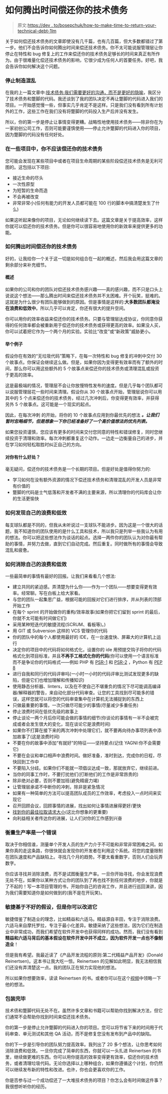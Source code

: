 # 如何腾出时间偿还你的技术债务

> 原文:[https://dev . to/bosepchuk/how-to-make-time-to-return-your-technical-debt-1lm](https://dev.to/bosepchuk/how-to-make-time-to-repay-your-technical-debt-1lm)

关于如何偿还技术债务的文章即使没有几千篇，也有几百篇，但大多数都错过了第一步。他们不会告诉你如何腾出时间来偿还技术债务。你不太可能说服管理层让你停止在特性和 bug 修复上的工作来偿还你的技术债务足够长的时间来真正有所作为。由于很难量化偿还技术债务的影响，它很少成为任何人的首要任务。好吧，我会告诉你如何解决这个问题。

### [](#stop-making-messes)停止制造混乱

在我的上一篇文章中:[技术债务:我们需要更好的沟通，而不是更好的隐喻](https://smallbusinessprogramming.com/technical-debt-need-better-communication-not-better-metaphors/)，我区分了技术债务和蹩脚的代码。我还谈到了我的团队决定不再让蹩脚的代码进入我们的项目。一开始感觉慢一些，但事实几乎肯定不是这样。只是我们没有看到所有计划外的工作，这些工作在我们没有将蹩脚的代码投入生产后并没有发生。

所以，你的第一步是停止让事情变得更糟。战略性地使用技术债务——除非你在为一家初创公司工作，否则可能要谨慎使用——停止允许蹩脚的代码进入你的项目，因为蹩脚的代码没有任何好处。

### 在一些项目中，你不应该偿还你的技术债务

您可能会发现在某些项目中或者在项目生命周期的某些阶段偿还技术债务是无利可图的。这包括以下项目:

*   接近生命的尽头
*   一次性原型
*   为短暂的生命而造
*   不会再被改变
*   非常非常小(任何有能力的开发人员都可能在 100 行的脚本中搞清楚发生了什么)

如果这听起来像你的项目，无论如何继续读下去。这篇文章是关于提高效率，这样你就可以偿还你的技术债务。但是你可以很容易地使用你的新效率来提供更多的功能。

### [](#how-to-make-time-to-repay-your-technical-debt)如何腾出时间偿还你的技术债务

好的，让我给你一个关于这一切是如何组合在一起的概述，然后我会用这篇文章的剩余部分来补充细节。

#### [](#overview)概述

如果你的公司和你的团队对偿还技术债务感兴趣——真的感兴趣，而不只是口头上说说这个想法——那么腾出时间来偿还技术债务并不太困难。开个玩笑，挺难的。这就是为什么很少有团队能够做到的原因。但是事情是这样的:**大多数团队都淹没在浪费和低效中**。所以几乎可以肯定，你还有很大的提升空间。

你可以用你的效率收益来偿还你的技术债务。只要与管理层达成协议，你同意你获得的任何效率都会被重新用于偿还你的技术债务或获得更高的效率。如果没人买，你可以试着把它作为一个两个月的实验。实验比“改变”或“新政策”威胁更小。

#### [](#an-example)举个例子

假设你在有效的“无垃圾代码”策略下，在每一次特性和 bug 修复的冲刺中交付 30 个故事点。你保证会继续这么做。但是，如果你因为变得更有效率而有了额外的时间，那么你可以用这些额外的 5 个故事点来偿还你的技术债务或清理混乱或投资于更高的效率。

这是最极端的情况，管理层不会让你放慢特性发布的速度。但是几乎每个团队都可以说服管理层花一些时间来清理。假设你从 30 个故事点开始，管理层说你可以用其中的 5 个点来偿还你的技术债务，经过几次冲刺后，你变得更有效率，并获得另外 5 个故事点。这可能是一个现实的起点。

因此，在每次冲刺 的开始，将你的 10 个故事点应用到你最优先的想法 ***。让我们暂时忽略细节，但是想象一下你已经准备好了一个高价值想法的优先列表。***

如果您投资谨慎，您应该有更多的时间来交付您同意的特性和错误修复，同时您继续投资于清理和效率。每次冲刺都重复这个动作。一边走一边衡量自己的进步，并在学习如何轻松取胜时纠正自己的方向。

#### [](#whats-in-it-for-you)对你有什么好处？

毫无疑问，偿还你的技术债务是一个长期的项目。但是好处是值得你努力的:

*   学习如何在没有额外资源的情况下偿还技术债务和清理混乱的开发人员是非常有价值的
*   蹩脚的代码是士气低落和开发者不满的主要来源，所以清理你的代码库会让你的生活更愉快

### [](#how-to-find-your-waste-and-inefficiency)如何发现自己的浪费和低效

每支球队都是不同的，但我从未听说过一支球队不能进步。因为这是一个很大的话题，我不知道你的团队使用的是什么工具和技术，所以我只是列举一些我认为有用的想法。你可以把这些想法作为谈话的起点。选择一两件你的团队认为对你最有帮助的事情，并努力去做，直到它们自动完成。然后重复。同时做所有的事情会导致混乱和疲惫。

### [](#how-to-eliminate-your-waste-and-inefficiency)如何消除自己的浪费和低效

一些最简单的事情有最好的回报。让我们来看看几个想法:

*   建立共同的紧迫感。弄清楚为什么你——作为一个团队——想要变得更有效率。经常聊。写在白板上给大家看。
*   与您的团队一起集思广益，根据可能的回报对它们进行排序，并从列表的顶部开始工作
*   在每个 sprint 的开始做你的重构/效率故事(如果你把它们留到 sprint 的最后，你就不太可能有时间做它们)
*   采用某种短迭代的敏捷流程(SCRUM、看板等)。)
*   用 GIT 或 Subversion 这样的 VCS 管理你的代码
*   你的团队中的每个人都使用最好的 IDE，在一台速度快、屏幕大的计算机上运行
*   决定你的项目中的代码将如何格式化，设置你的 ide 用预提交钩子将你的代码格式化到项目标准，并且**不再手工格式化你的代码**(你可以使用一个语言标准而不是争论你的代码格式——例如 PHP 有 [PSR-1](http://www.php-fig.org/psr/psr-1/) 和 [PSR-2](http://www.php-fig.org/psr/psr-2/) ，Python 有 [PEP 8](https://www.python.org/dev/peps/pep-0008/)
*   进行自我和同行的代码评审吗(一小时一小时的代码评审比测试发现更多的缺陷，但是它们也增加理解和传播知识)
*   使用静态分析器、linters，以及在不使自己不堪重负的情况下尽可能调高编译器/解释器的警告，来自动化部分代码审查。让您的工具找到尽可能多的错误，这样您就可以将您的代码审查集中在计算机无法捕捉到的东西上
*   只做最重要的事情，一次只做尽可能少的事情(尽量减少多重任务)
*   停止浪费时间在低优先级的故事上
*   停止谈论一两个月后你可能会做的事情的细节(你谈论的事情有一半不会被完成或者会发生很大的变化，现在谈论它是浪费时间)
*   如果你不打算在接下来的两次冲刺中处理它们，就不要再向待办事项列表中添加故事了(这是浪费时间)
*   不要在你的故事中添加“有就好”的特征——坚持要点(记住 YAGNI:你不会需要它)
*   不要在会议和单口相声中浪费时间。做好准备，准时到达，完成你的日程，尽快回到工作中
*   不要陷入分歧。如果你们不能就一项倡议达成一致，那就放弃它，继续前进。
*   当你的同事工作时，不要打扰他们(打断他们的工作是非常昂贵的)
*   除非绝对必要，否则不要加班(避免精疲力竭)
*   让管理层承诺不中断你的冲刺，除非是紧急情况
*   如果有一种简单的方法可以提高团队成员的工作效率，考虑投入一点时间来实现它
*   召开回顾会议，回顾事情的进展，找出如何让事情进展得更好/更快
*   [找到你的最佳拉取请求大小](https://smallbusinessprogramming.com/optimal-pull-request-size/)(这比你想象的更重要)
*   向利益相关者传达你的进展，让人们对你的工作感到兴奋

### [](#measuring-productivity-is-a-mistake)衡量生产率是一个错误

取决于你相信谁，测量单个开发人员的生产力介于不可能和非常非常困难之间。如果你真的走这条路，你很快就会发现你的开发者在利用这个系统。将您的度量限制在团队速度和产品缺陷上。寻找几个月的趋势。不要太看重数字，否则人们会玩弄数字。

你应该寻找并消除浪费，而不是试图衡量生产率。一旦你开始寻找，你会发现浪费无处不在。如果你以某种方式让你的团队到了再也找不到任何浪费的地步，你就是了不起的！写一本项目管理的书，开始你自己的咨询工作，并且进行巡回演讲，因为我们需要知道你是如何做到的(我不是在开玩笑)。

### 敏捷基于不好的假设，但是你可以改进它

敏捷借鉴了制造业的理念，比如精益和六适马。精益源自丰田，专注于消除浪费。六适马来自摩托罗拉，专注于最小化差异。敏捷采纳了这些想法，因为它们在制造业中非常成功，而我们希望在软件开发中也获得同样的成功。然而，我们没有看到**精益和六适马背后的基本假设在软件开发中并不成立，因为软件开发一点也不像制造业**！

但是我有希望。我最近读了《产品开发流程的原则:第二代精益产品开发》(Donald Reinertsen)。这本书让我大吃一惊。Reinertsen 的见解如此明显，我无法相信我们还没有弄清楚这一点。我的团队正在努力实现他的想法。

所以如果你想要效率，读读 Reinertsen 的书。或者你可以在这个[视频](https://youtu.be/L6v6W7jkwok)中领略一下他的想法。

### [](#wrapping-up)包装完毕

技术债和蹩脚代码无处不在。虽然许多文章和书籍可以帮助你找到解决方法，但它们通常不会帮助你找到时间来偿还技术债务。

你的第一步是停止允许蹩脚的代码进入你的项目。您可以将节省下来的时间用于代码审查、单元测试和其他 QA 活动，而不是修复您没有发布到产品中的缺陷。

你的下一步是引导你的团队努力提高效率。我列出了 20 多个想法，让你思考如何消除浪费和低效。一旦你完成了简单的东西，你就可以一头扎进 Reinertsen 的书里，继续做更难的东西。你可以用你提高的效率变得更有效率，偿还你的技术债务，或者清理垃圾代码。无论你选择以上哪种组合，如果你遵循这个计划，你仍然可以继续发布新的特性和改进。也许，你也会更喜欢你的工作。

你是否参与过一个成功偿还了一大堆技术债务的项目？你怎么会有时间做这件事？我很想听听你的经历。